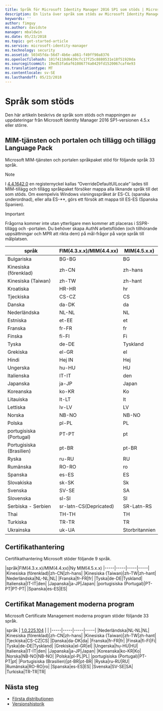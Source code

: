 ```yaml
---
title: Språk för Microsoft Identity Manager 2016 SP1 som stöds | Microsoft Docs
description: En lista över språk som stöds av Microsoft Identity Manager 2016 SP1.
keywords: ''
author: fimguy
ms.author: davidste
manager: mbaldwin
ms.date: 05/23/2018
ms.topic: get-started-article
ms.service: microsoft-identity-manager
ms.technology: security
ms.assetid: 50345fda-56d7-4b6e-a861-f49ff90a8376
ms.openlocfilehash: 101f4110d6439cfc17f25c8880531e18f51920da
ms.sourcegitcommit: 19ed53fa6af61086774a0429fd1520067caf4e93
ms.translationtype: MT
ms.contentlocale: sv-SE
ms.lasthandoff: 05/23/2018
---
```

# <a name="supported-languages"></a>Språk som stöds

Den här artikeln beskrivs de språk som stöds och mappningen av uppdateringar från Microsoft Identity Manager 2016 SP1-versionen 4.5.x eller större.

## <a name="mim-service-and-portal-and-add-ins-and-extensions-language-pack"></a>MIM-tjänsten och portalen och tillägg och tillägg Language Pack 

Microsoft MIM-tjänsten och portalen språkpaket stöd för följande språk 33 språk.  

> [!NOTE]
> I [4.4.1642.0](https://support.microsoft.com/en-us/help/4021562/hotfix-rollup-package-build-4-4-1642-0-is-available-for-microsoft) en registernyckel kallas ”OverrideDefaultUILocale” lades till MIM-tillägg och tillägg språkpaket försöker mappa alla liknande språk till det som stöds. Om exempelvis Windows visningsspråket är ES-CL (spanska underordnad), eller alla ES-**, görs ett försök att mappa till ES-ES (Spanska Spanien).

> [!IMPORTANT]
> Frågorna kommer inte utan ytterligare men kommer att placeras i SSPR-tillägg och -portalen. Du behöver skapa AuthN arbetsflöden (och tillhörande uppsättningar och MPR att rikta dem) på mål-frågor på varje språk till målplatsen.

|språk|FIM(4.3.x.x)/MIM(4.4.xx)|MIM(4.5.x.x)
|-----|-----|-----|
|Bulgariska|BG-BG|BG|
|Kinesiska (förenklad)|zh-CN|zh-hans|
|Kinesiska (Taiwan)|zh-TW|zh-hant|
|Kroatiska|HR-HR|hr|
|Tjeckiska|CS-CZ|CS|
|Danska|da-DK|da|
|Nederländska|NL-NL|NL|
|Estniska|et-EE|et|
|Franska|fr-FR|fr|
|Finska|fi-FI|Fi|
|Tyska|de-DE|Tyskland|
|Grekiska|el-GR|el|
|Hindi|Hej IN|Hej|
|Ungerska|hu-HU|HU|
|Italienska|IT-IT|den|
|Japanska|ja-JP|Japan|
|Koreanska|ko-KR|Ko|
|Litauiska|lt-LT|lt|
|Lettiska|lv-LV|LV|
|Norska|NB-NO|NB-NO|
|Polska|pl-PL|PL|
|portugisiska (Portugal)|PT-PT|pt|
|Portugisiska (Brasilien)|pt-BR|pt-BR|
|Ryska|ru-RU|RU||SA|
|Rumänska|RO-RO|ro|
|Spanska|es-ES|ES|
|Slovakiska|sk-SK|Sk|
|Svenska|SV-SE|SA|
|Slovenska|sl-SI|Sl|
|Serbiska - Serbien |sr-latn-CS(Depricated)|SR-Latn-RS|
|Thai|TH-TH|TH|
|Turkiska|TR-TR|TR|
|Ukrainska|uk-UA|Storbritannien|

## <a name="certificate-management"></a>Certifikathantering 
Certifikathantering Microsoft stöder följande 9 språk. 

|språk|FIM(4.3.x.x)/MIM(4.4.xx)|Ny MIM(4.5.x.x)
|-----|-----|-----|-----|
|Kinesiska (förenklad)|zh-CN|zh-hans|
|Kinesiska (Taiwan)|zh-TW|zh-hant|
|Nederländska|NL-NL|NL|
|Franska|fr-FR|fr|
|Tyska|de-DE|Tyskland|
|Italienska|IT-IT|den|
|Japanska|ja-JP|Japan|
|portugisiska (Portugal)|PT-PT|PT-PT|
|Spanska|es-ES|ES|

## <a name="certificate-management-modern-application"></a>Certifikat Management moderna program  
Microsoft Certificate Management moderna program stöder följande 33 språk. 

|språk | [1.0.225.104](https://www.microsoft.com/en-us/download/details.aspx?id=54954) | |
|-----|-----|-----|-----|
|Nederländska|NL-NL|NL|
|Kinesiska (förenklad)|zh-CN|zh-hans|
|Kinesiska (Taiwan)|zh-TW|zh-hant|
|Tjeckiska|CS-CZ|CS|
|Danska|da-DK|da|
|Franska|fr-FR|fr|
|Finska|fi-FI|Fi|
|Tyska|de-DE|Tyskland|
|Grekiska|el-GR|el|
|Ungerska|hu-HU|HU|
|Italienska|IT-IT|den|
|Japanska|ja-JP|Japan|
|Koreanska|ko-KR|Ko|
|Norska|NB-NO|NB-NO|
|Polska|pl-PL|PL|
|portugisiska (Portugal)|PT-PT|pt|
|Portugisiska (Brasilien)|pt-BR|pt-BR|
|Ryska|ru-RU|RU|
|Rumänska|RO-RO|ro|
|Spanska|es-ES|ES|
|Svenska|SV-SE|SA|
|Turkiska|TR-TR|TR|

## <a name="next-steps"></a>Nästa steg

- [Första distributionen](microsoft-identity-manager-deploy.md)
- [Versionshistorik](/reference/version-history.md)